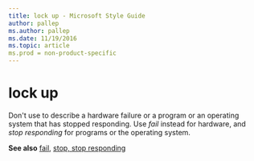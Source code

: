 ```yaml
---
title: lock up - Microsoft Style Guide
author: pallep
ms.author: pallep
ms.date: 11/19/2016
ms.topic: article
ms.prod = non-product-specific
---
```


# lock up

Don't use to describe a hardware failure or a program or an operating system that has stopped responding. Use *fail* instead for hardware, and *stop responding* for programs or the operating system.

**See also** [fail](/style-guide/a-z-word-list-term-collections/f/fail), [stop, stop responding](/style-guide/a-z-word-list-term-collections/s/stop-stop-responding)
